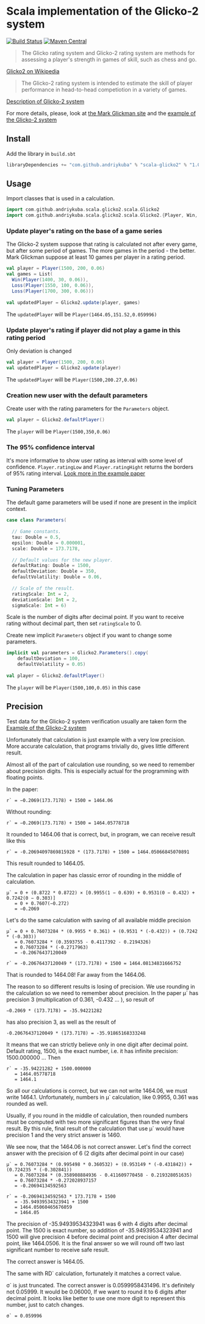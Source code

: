 # Scala implementation of the Glicko-2 system

[![Build Status](https://travis-ci.org/andriykuba/scala-glicko2.svg?branch=master)](https://travis-ci.org/andriykuba/scala-glicko2) 
[![Maven Central](https://maven-badges.herokuapp.com/maven-central/com.github.andriykuba/scala-glicko2/badge.svg)](https://maven-badges.herokuapp.com/maven-central/com.github.andriykuba/scala-glicko2)

> The Glicko rating system and Glicko-2 rating system are methods for assessing a player's strength in games of skill, such as chess and go. 

[Glicko2 on Wikipedia](https://en.wikipedia.org/wiki/Glicko_rating_system)

> The Glicko-2 rating system is intended to estimate the skill of player performance in head-to-head competiotion in a variety of games.

[Description of Glicko-2 system](http://www.glicko.net/ratings/glicko2desc.pdf)

For more details, please, look at [the Mark Glickman site](http://www.glicko.net/)
and the [example of the Glicko-2 system](http://www.glicko.net/glicko/glicko2.pdf)

## Install

Add the library in `build.sbt`
```scala
libraryDependencies += "com.github.andriykuba" % "scala-glicko2" % "1.0.0" 
```

## Usage 

Import classes that is used in a calculation.

```scala
import com.github.andriykuba.scala.glicko2.scala.Glicko2
import com.github.andriykuba.scala.glicko2.scala.Glicko2.{Player, Win, Loss, Draw}
```

### Update player's rating on the base of a game series

The Glicko-2 system suppose that rating is calculated not after every game, 
but after some period of games. The more games in the period - the better. 
Mark Glickman suppose at least 10 games per player in a rating period. 

```scala
val player = Player(1500, 200, 0.06)
val games = List(
  Win(Player(1400, 30, 0.06)),
  Loss(Player(1550, 100, 0.06)),
  Loss(Player(1700, 300, 0.06)))
  
val updatedPlayer = Glicko2.update(player, games)
```     

The `updatedPlayer` will be `Player(1464.05,151.52,0.059996)`

### Update player's rating if player did not play a game in this rating period

Only deviation is changed

```scala
val player = Player(1500, 200, 0.06)
val updatedPlayer = Glicko2.update(player)
```
The `updatedPlayer` will be `Player(1500,200.27,0.06)`

### Creation new user with the default parameters

Create user with the rating parameters for the `Parameters` object. 

```scala
val player = Glicko2.defaultPlayer()
```

The `player` will be `Player(1500,350,0.06)`

### The 95% confidence interval

It's more  informative to show user rating as interval 
with some level of confidence. `Player.ratingLow` and `Player.ratingHight` returns
the borders of 95% rating interval. [Look more in the example paper](http://www.glicko.net/glicko/glicko2.pdf) 

### Tuning Parameters

The default game parameters will be used if none are present 
in the implicit context.

```scala
case class Parameters(
  
  // Game constants.
  tau: Double = 0.5, 
  epsilon: Double = 0.000001,
  scale: Double = 173.7178,
  
  // Default values for the new player.
  defaultRating: Double = 1500,
  defaultDeviation: Double = 350,
  defaultVolatility: Double = 0.06,
  
  // Scale of the result.
  ratingScale: Int = 2,
  deviationScale: Int = 2,
  sigmaScale: Int = 6)
```

Scale is the number of digits after decimal point. 
If you want to receive rating without decimal part, then set `ratingScale` to 0. 

Create new implicit `Parameters` object if you want to change some parameters.

```scala
implicit val parameters = Glicko2.Parameters().copy(
    defaultDeviation = 100, 
    defaultVolatility = 0.05)
    
val player = Glicko2.defaultPlayer()    
```        

The `player` will be `Player(1500,100,0.05)` in this case


## Precision

Test data for the Glicko-2 system verification usually are taken form the 
[Example of the Glicko-2 system](http://www.glicko.net/glicko/glicko2.pdf)

Unfortunately that calculation is just example with a very low precision. 
More accurate calculation, that programs trivially do, 
gives little different result.    

Almost all of the part of calculation use rounding, so we need to remember about
precision digits. 
This is especially actual for the programming with floating points.

In the paper:

```
r` = −0.2069(173.7178) + 1500 = 1464.06  
``` 

Without rounding:

```
r` = −0.2069(173.7178) + 1500 = 1464.05778718
``` 

It rounded to 1464.06 that is correct, but, in program, 
we can receive result like this

```
r` = -0.20694097869815928 * (173.7178) + 1500 = 1464.05066845070891
```

This result rounded to 1464.05. 
 
The calculation in paper has classic error of rounding in the middle of calculation.


``` 
µ` = 0 + (0.8722 * 0.8722) × [0.9955(1 − 0.639) + 0.9531(0 − 0.432) + 0.7242(0 − 0.303)] 
   = 0 + 0.7607(−0.272) 
   = −0.2069
```

Let's do the same calculation with saving of all available middle precision

```
µ` = 0 + 0.76073284 * (0.9955 * 0.361) + (0.9531 * (-0.432)) + (0.7242 * (-0.303)) 
   = 0.76073284 * (0.3593755 - 0.4117392 - 0.2194326) 
   = 0.76073284 * (-0.2717963) 
   = -0.20676437120049

r` = -0.20676437120049 * (173.7178) + 1500 = 1464.08134831666752
```

That is rounded to 1464.08! Far away from the 1464.06. 

The reason to so different results is losing of precision. 
We use rounding in the calculation so we need to remember about precision.
In the paper µ` has precision 3 (multiplication of 0.361, -0.432 ... ), so result of 

```
−0.2069 * (173.7178) = -35.94221282 
```

has also precision 3, as well as the result of

``` 
-0.20676437120049 * (173.7178) = -35.91865168333248
```

It means that we can strictly believe only in one digit after decimal point.
Default rating, 1500, is the exact number, 
i.e. it has infinite precision: 1500.000000 ... Then

``` 
r` = -35.94221282 + 1500.000000 
   = 1464.05778718 
   = 1464.1 
```

So all our calculations is correct, but we can not write 1464.06, 
we must write 1464.1. Unfortunately, numbers in µ` calculation, 
like 0.9955, 0.361 was rounded as well. 

Usually, if you round in the middle of calculation, 
then rounded numbers must be computed with two more significant figures 
than the very final result. 
By this rule, final result of the  calculation that use µ` would have precision 1 
and the very strict answer is 1460. 

We see now, that the 1464.06 is not correct answer. 
Let's find the correct answer with the precision of 6 (2 digits after decimal point in our case)

```
µ` = 0.76073284 * (0.995498 * 0.360532) + (0.953149 * (-0.431842)) + (0.724235 * (-0.302841)) 
   = 0.76073284 * (0.358908884936 - 0.411609770458 - 0.219328051635) 
   = 0.76073284 * -0.272028937157 
   = -0.20694134592563

r` = -0.20694134592563 * 173.7178 + 1500 
   = -35.94939534323941 + 1500 
   = 1464.05060465676059 
   = 1464.05
```
   
The precision of -35.94939534323941 was 6 with 4 digits after decimal point. 
The 1500 is exact number, so addition of -35.94939534323941 and 1500 
will give precision 4 before decimal point and precision 4 after decimal point,
like 1464.0506. 
It is the final answer so we will round off two last significant number 
to receive safe result. 

The correct answer is 1464.05.

The same with RD` calculation, fortunately it  matches a correct value.

σ` is just truncated. The correct answer is 0.0599958431496. 
It's definitely not 0.05999.
It would be 0.06000, If we want to round it to 6 digits after decimal point.
It looks like better to use one more digit to represent this number, 
just to catch changes.

```
σ` = 0.059996
```